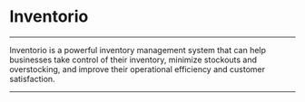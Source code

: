 # Inventorio
---

Inventorio is a powerful inventory management system that can help businesses take control of their inventory, minimize stockouts and overstocking, and improve their operational efficiency and customer satisfaction.

---
